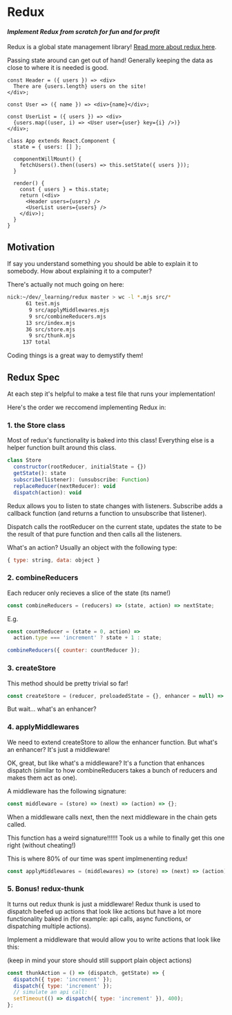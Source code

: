 # Redux

#### _Implement Redux from scratch for fun and for profit_

Redux is a global state management library! [Read more about redux here](https://redux.js.org/introduction/getting-started).

Passing state around can get out of hand!
Generally keeping the data as close to where it is needed is good.

```javacsript
const Header = ({ users }) => <div>
  There are {users.length} users on the site!
</div>;

const User => ({ name }) => <div>{name}</div>;

const UserList = ({ users }) => <div>
  {users.map((user, i) => <User user={user} key={i} />)}
</div>;

class App extends React.Component {
  state = { users: [] };

  componentWillMount() {
    fetchUsers().then((users) => this.setState({ users }));
  }

  render() {
	const { users } = this.state;
	return (<div>
	  <Header users={users} />
	  <UserList users={users} />
	</div>);
  }
}
```

## Motivation

If say you understand something you should be able to explain it to somebody.
How about explaining it to a computer?

There's actually not much going on here:

```bash
nick:~/dev/_learning/redux master > wc -l *.mjs src/*
      61 test.mjs
       9 src/applyMiddlewares.mjs
       9 src/combineReducers.mjs
      13 src/index.mjs
      36 src/store.mjs
       9 src/thunk.mjs
     137 total
```

Coding things is a great way to demystify them!

## Redux Spec

At each step it's helpful to make a test file that runs your implementation!

Here's the order we reccomend implementing Redux in:

### 1. the Store class

Most of redux's functionality is baked into this class! Everything else is
a helper function built around this class.

```javascript
class Store
  constructor(rootReducer, initialState = {})
  getState(): state
  subscribe(listener): (unsubscribe: Function)
  replaceReducer(nextReducer): void
  dispatch(action): void
```

Redux allows you to listen to state changes with listeners. Subscribe adds a callback function (and returns a function to unsubscribe that listener).

Dispatch calls the rootReducer on the current state, updates the state to be the
result of that pure function and then calls all the listeners.

What's an action? Usually an object with the following type:

```javascript
{ type: string, data: object }
```

### 2. combineReducers

Each reducer only recieves a slice of the state (its name!)

```javascript
const combineReducers = (reducers) => (state, action) => nextState;
```

E.g.

```javascript
const countReducer = (state = 0, action) =>
  action.type === 'increment' ? state + 1 : state;

combineReducers({ counter: countReducer });
```

### 3. createStore

This method should be pretty trivial so far!

```javascript
const createStore = (reducer, preloadedState = {}, enhancer = null) => instanceof Store;
```

But wait... what's an enhancer?

### 4. applyMiddlewares

We need to extend createStore to allow the enhancer function. But what's an
enhancer? It's just a middleware!

OK, great, but like what's a middleware? It's a function that enhances dispatch (similar to how
combineReducers takes a bunch of reducers and makes them act as one).

A middleware has the following signature:

```javascript
const middleware = (store) => (next) => (action) => {};
```

When a middleware calls next, then the next middleware in the chain gets called.

This function has a weird signature!!!!!! Took us a while to finally get
this one right (without cheating!)

This is where 80% of our time was spent implmenenting redux!

```javascript
const applyMiddlewares = (middlewares) => (store) => (next) => (action) => {};
```

### 5. Bonus! redux-thunk

It turns out redux thunk is just a middleware! Redux thunk is used to dispatch beefed up actions that look like actions but have a lot more functionality baked in (for example: api calls, async functions, or dispatching multiple actions).

Implement a middleware that would allow you to write actions that look like
this:

(keep in mind your store should still support plain object actions)

```javascript
const thunkAction = () => (dispatch, getState) => {
  dispatch({ type: 'increment' });
  dispatch({ type: 'increment' });
  // simulate an api call:
  setTimeout(() => dispatch({ type: 'increment' }), 400);
};
```
